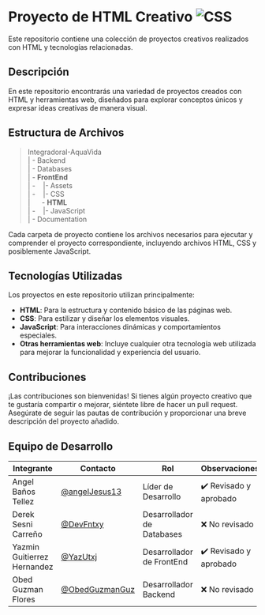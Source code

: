 # Proyecto de HTML Creativo ![CSS]( https://img.shields.io/badge/HTML5-E34F26?style=for-the-badge&logo=html5&logoColor=white)


Este repositorio contiene una colección de proyectos creativos realizados con HTML y tecnologías relacionadas.

## Descripción

En este repositorio encontrarás una variedad de proyectos creados con HTML y herramientas web, diseñados para explorar conceptos únicos y expresar ideas creativas de manera visual.

## Estructura de Archivos

> IntegradoraI-AquaVida<br>
> | - Backend <br> 
> | - Databases<br>
> | - **FrontEnd** <br>
> | -&nbsp;&nbsp;&nbsp;&nbsp;|- Assets<br>
> | -&nbsp;&nbsp;&nbsp;&nbsp;|- CSS<br>
 > |   &nbsp;&nbsp;&nbsp;&nbsp; - **HTML**<br>
> | -&nbsp;&nbsp;&nbsp;&nbsp;|- JavaScript<br>
> | - Documentation<br>

Cada carpeta de proyecto contiene los archivos necesarios para ejecutar y comprender el proyecto correspondiente, incluyendo archivos HTML, CSS y posiblemente JavaScript.

## Tecnologías Utilizadas

Los proyectos en este repositorio utilizan principalmente:

- **HTML**: Para la estructura y contenido básico de las páginas web.
- **CSS**: Para estilizar y diseñar los elementos visuales.
- **JavaScript**: Para interacciones dinámicas y comportamientos especiales.
- **Otras herramientas web**: Incluye cualquier otra tecnología web utilizada para mejorar la funcionalidad y experiencia del usuario.

## Contribuciones

¡Las contribuciones son bienvenidas! Si tienes algún proyecto creativo que te gustaría compartir o mejorar, siéntete libre de hacer un pull request. Asegúrate de seguir las pautas de contribución y proporcionar una breve descripción del proyecto añadido.


## Equipo de Desarrollo

|Integrante|Contacto|Rol|Observaciones|
|------------|--------|---|---|
|Angel Baños Tellez|[@angelJesus13](https://github.com/angelJesus13)|Líder de Desarrollo|✔️ Revisado y aprobado|
|Derek Sesni Carreño|[@DevFntxy](https://github.com/DevFntxy)|Desarrollador de Databases|❌ No revisado|
|Yazmin Guitierrez Hernandez|[@YazUtxj](https://github.com/YazUtxj)|Desarrollador de FrontEnd|✔️  Revisado y aprobado|
|Obed Guzman Flores|[@ObedGuzmanGuz](https://github.com/ObedGuzmanGuz)|Desarrollador Backend|❌ No revisado|
